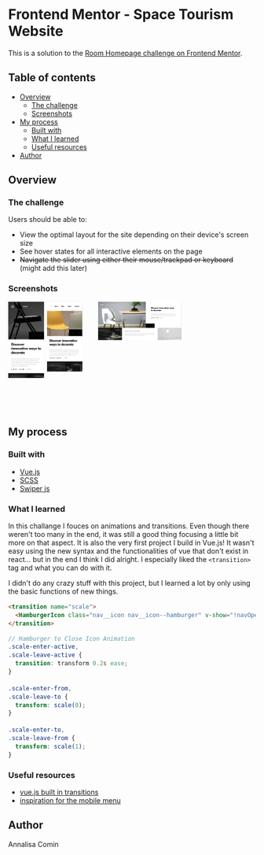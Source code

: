 # Frontend Mentor - Space Tourism Website

This is a solution to the [Room Homepage challenge on Frontend Mentor](https://www.frontendmentor.io/challenges/room-homepage-BtdBY_ENq).

## Table of contents

- [Overview](#overview)
  - [The challenge](#the-challenge)
  - [Screenshots](#screenshots)
- [My process](#my-process)
  - [Built with](#built-with)
  - [What I learned](#what-i-learned)
  - [Useful resources](#useful-resources)
- [Author](#author)

## Overview

### The challenge

Users should be able to:

- View the optimal layout for the site depending on their device's screen size
- See hover states for all interactive elements on the page
- ~~Navigate the slider using either their mouse/trackpad or keyboard~~ (might add this later)

### Screenshots

<p align="left" style="width: 70%">
  <img src="./screenshots/desktop.png" align="right"  style=" width: 48%;">
  
</p>
<p align="left" style="width: 30%">
<img src="./screenshots/mobile-open-menu.png" align="right" style=" width: 48%;">
<img src="./screenshots/mobile.png"   style=" width: 48%;">

</p>
<br/>
<br/>
<br/>

## My process

### Built with

- [Vue.js](https://vuejs.org/)
- [SCSS](https://sass-lang.com/)
- [Swiper js](https://swiperjs.com/)

### What I learned

In this challange I fouces on animations and transitions. Even though there weren't too many in the end, it was still a good thing focusing a little bit more on that aspect. It is also the very first project I build in Vue.js! It wasn't easy using the new syntax and the functionalities of vue that don't exist in react... but in the end I think I did alright. I especially liked the `<transition>` tag and what you can do with it.

I didn't do any crazy stuff with this project, but I learned a lot by only using the basic functions of new things.

```html
<transition name="scale">
  <HamburgerIcon class="nav__icon nav__icon--hamburger" v-show="!navOpen" />
</transition>
```

```scss
// Hamburger to Close Icon Animation
.scale-enter-active,
.scale-leave-active {
  transition: transform 0.2s ease;
}

.scale-enter-from,
.scale-leave-to {
  transform: scale(0);
}

.scale-enter-to,
.scale-leave-from {
  transform: scale(1);
}
```

### Useful resources

- [vue.js built in transitions](https://vuejs.org/guide/built-ins/transition)
- [inspiration for the mobile menu](https://codepen.io/ysk2645/pen/wvBabpe)

## Author

Annalisa Comin
